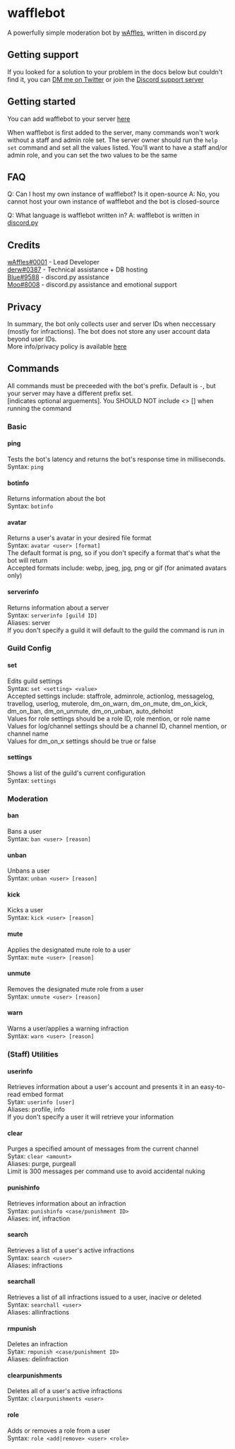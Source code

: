 # wafflebot

A powerfully simple moderation bot by [wAffles](https://bensonkitia.me), written in discord.py

## Getting support

If you looked for a solution to your problem in the docs below but couldn't find it, you can [DM me on Twitter](https://twitter.com/bensonkitia) or join the [Discord support server](https://discord.gg/zrBqN2v)

## Getting started

You can add wafflebot to your server [here](https://discord.com/oauth2/authorize?client_id=582380938667884548&permissions=8&scope=bot)  

When wafflebot is first added to the server, many commands won't work without a staff and admin role set. The server owner should run the `help set` command and set all the values listed. You'll want to have a staff and/or admin role, and you can set the two values to be the same

## FAQ

Q: Can I host my own instance of wafflebot? Is it open-source
A: No, you cannot host your own instance of wafflebot and the bot is closed-source  

Q: What language is wafflebot written in?
A: wafflebot is written in [discord.py](https://github.com/Rapptz/discord.py)  

## Credits  

[wAffles#0001](https://bensonkitia.me) - Lead Developer  
[derw#0387](https://derw.xyz) - Technical assistance + DB hosting  
[Blue#9588](https://nambiar.dev) - discord.py assistance  
[Moo#8008](https://twitter.com/TwoOneOink) - discord.py assistance and emotional support  

## Privacy

In summary, the bot only collects user and server IDs when neccessary (mostly for infractions). The bot does not store any user account data beyond user IDs.  
More info/privacy policy is available [here](https://wafflebot.rocks/privacy)

## Commands

All commands must be preceeded with the bot's prefix. Default is `-`, but your server may have a different prefix set.  
<indicates required arguements> [indicates optional arguements]. You SHOULD NOT include <> [] when running the command

### Basic

#### ping

Tests the bot's latency and returns the bot's response time in milliseconds.  
Syntax: `ping`

#### botinfo

Returns information about the bot  
Syntax: `botinfo`

#### avatar

Returns a user's avatar in your desired file format  
Syntax: `avatar <user> [format]`  
The default format is png, so if you don't specify a format that's what the bot will return  
Accepted formats include: webp, jpeg, jpg, png or gif (for animated avatars only)

#### serverinfo

Returns information about a server  
Syntax: `serverinfo [guild ID]`  
Aliases: server  
If you don't specify a guild it will default to the guild the command is run in

### Guild Config

#### set

Edits guild settings  
Syntax: `set <setting> <value>`  
Accepted settings include: staffrole, adminrole, actionlog, messagelog, travellog, userlog, muterole, dm_on_warn, dm_on_mute, dm_on_kick, dm_on_ban, dm_on_unmute, dm_on_unban, auto_dehoist  
Values for role settings should be a role ID, role mention, or role name  
Values for log/channel settings should be a channel ID, channel mention, or channel name  
Values for dm_on_x settings should be true or false  

#### settings

Shows a list of the guild's current configuration  
Syntax: `settings`  

### Moderation

#### ban

Bans a user  
Syntax: `ban <user> [reason]`  

#### unban

Unbans a user  
Syntax: `unban <user> [reason]`  

#### kick

Kicks a user  
Syntax: `kick <user> [reason]`

#### mute

Applies the designated mute role to a user  
Syntax: `mute <user> [reason]`

#### unmute

Removes the designated mute role from a user  
Syntax: `unmute <user> [reason]`

#### warn

Warns a user/applies a warning infraction  
Syntax: `warn <user> [reason]`

### (Staff) Utilities

#### userinfo

Retrieves information about a user's account and presents it in an easy-to-read embed format  
Sytax: `userinfo [user]`  
Aliases: profile, info  
If you don't specify a user it will retrieve your information

#### clear

Purges a specified amount of messages from the current channel  
Sytax: `clear <amount>`  
Aliases: purge, purgeall  
Limit is 300 messages per command use to avoid accidental nuking

#### punishinfo

Retrieves information about an infraction  
Syntax: `punishinfo <case/punishment ID>`  
Aliases: inf, infraction

#### search

Retrieves a list of a user's active infractions  
Syntax: `search <user>`  
Aliases: infractions

#### searchall

Retrieves a list of all infractions issued to a user, inacive or deleted  
Syntax: `searchall <user>`  
Aliases: allinfractions

#### rmpunish

Deletes an infraction  
Sytax: `rmpunish <case/punishment ID>`  
Aliases: delinfraction

#### clearpunishments

Deletes all of a user's active infractions  
Syntax: `clearpunishments <user>`

#### role

Adds or removes a role from a user  
Syntax: `role <add|remove> <user> <role>`
